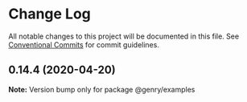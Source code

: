 # Change Log

All notable changes to this project will be documented in this file.
See [Conventional Commits](https://conventionalcommits.org) for commit guidelines.

## 0.14.4 (2020-04-20)

**Note:** Version bump only for package @genry/examples
